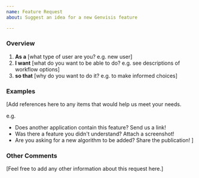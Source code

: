 ```yaml
---
name: Feature Request
about: Suggest an idea for a new Genvisis feature

---
```


### Overview

1. **As a** [what type of user are you? e.g. new user]
1. **I want** [what do you want to be able to do? e.g. see descriptions of workflow options]
1. **so that** [why do you want to do it? e.g. to make informed choices]


### Examples

[Add references here to any items that would help us meet your needs.

e.g.
* Does another application contain this feature? Send us a link!
* Was there a feature you didn't understand? Attach a screenshot!
* Are you asking for a new algorithm to be added? Share the publication!
]


### Other Comments

[Feel free to add any other information about this request here.]
